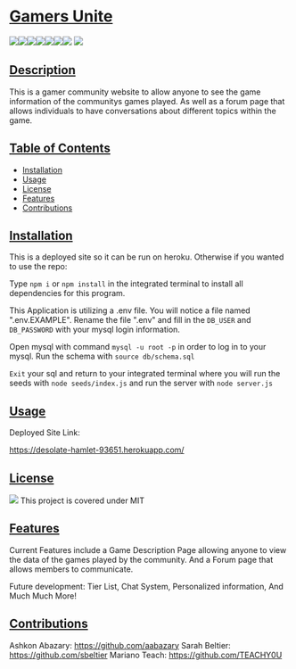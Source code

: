 # <ins>Gamers Unite</ins>
![](https://img.shields.io/badge/HTML5-E34F26?style=for-the-badge&logo=html5&logoColor=white)![](https://img.shields.io/badge/Tailwind_CSS-38B2AC?style=for-the-badge&logo=tailwind-css&logoColor=white)![](https://img.shields.io/badge/JavaScript-323330?style=for-the-badge&logo=javascript&logoColor=F7DF1E)![](https://img.shields.io/badge/Node.js-43853D?style=for-the-badge&logo=node.js&logoColor=white)![](https://img.shields.io/badge/Express.js-404D59?style=for-the-badge)![](https://img.shields.io/badge/MySQL-00000F?style=for-the-badge&logo=mysql&logoColor=white)![](https://img.shields.io/badge/Heroku-430098?style=for-the-badge&logo=heroku&logoColor=white)
![](https://img.shields.io/badge/Handlebars-f0772b?style=for-the-badge&logo=handlebars.js&logoColor=black)
## <ins>Description</ins>
This is a gamer community website to allow anyone to see the game information of the communitys games played. As well as a forum page that allows individuals to have conversations about different topics within the game.
## <ins>Table of Contents</ins>
- [Installation](#installation)
- [Usage](#usage)
- [License](#license)
- [Features](#features)
- [Contributions](#contributions)


## <ins>Installation</ins>
This is a deployed site so it can be run on heroku. Otherwise if you wanted to use the repo:

Type `npm i` or `npm install` in the integrated terminal to install all dependencies for this program.

This Application is utilizing a .env file. You will notice a file named ".env.EXAMPLE". Rename the file ".env" and fill in the `DB_USER` and `DB_PASSWORD` with your mysql login information. 

Open mysql with command `mysql -u root -p` in order to log in to your mysql. Run the schema with `source db/schema.sql` 

`Exit` your sql and return to your integrated terminal where you will run the seeds with `node seeds/index.js` and run the server with `node server.js`

## <ins>Usage</ins>
Deployed Site Link:

https://desolate-hamlet-93651.herokuapp.com/

## <ins>License</ins>
![](https://img.shields.io/badge/License-MIT%20-blue?style=flat-square)
This project is covered under MIT

## <ins>Features</ins>
Current Features include a Game Description Page allowing anyone to view the data of the games played by the community. And a Forum page that allows members to communicate.

Future development:
Tier List, Chat System, Personalized information, And Much Much More!


## <ins>Contributions
Ashkon Abazary: https://github.com/aabazary
Sarah Beltier: https://github.com/sbeltier
Mariano Teach: https://github.com/TEACHY0U
